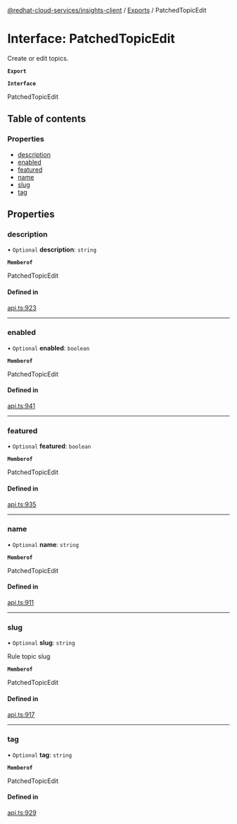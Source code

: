 [@redhat-cloud-services/insights-client](../README.md) / [Exports](../modules.md) / PatchedTopicEdit

# Interface: PatchedTopicEdit

Create or edit topics.

**`Export`**

**`Interface`**

PatchedTopicEdit

## Table of contents

### Properties

- [description](PatchedTopicEdit.md#description)
- [enabled](PatchedTopicEdit.md#enabled)
- [featured](PatchedTopicEdit.md#featured)
- [name](PatchedTopicEdit.md#name)
- [slug](PatchedTopicEdit.md#slug)
- [tag](PatchedTopicEdit.md#tag)

## Properties

### description

• `Optional` **description**: `string`

**`Memberof`**

PatchedTopicEdit

#### Defined in

[api.ts:923](https://github.com/RedHatInsights/javascript-clients/blob/master/packages/insights/api.ts#L923)

___

### enabled

• `Optional` **enabled**: `boolean`

**`Memberof`**

PatchedTopicEdit

#### Defined in

[api.ts:941](https://github.com/RedHatInsights/javascript-clients/blob/master/packages/insights/api.ts#L941)

___

### featured

• `Optional` **featured**: `boolean`

**`Memberof`**

PatchedTopicEdit

#### Defined in

[api.ts:935](https://github.com/RedHatInsights/javascript-clients/blob/master/packages/insights/api.ts#L935)

___

### name

• `Optional` **name**: `string`

**`Memberof`**

PatchedTopicEdit

#### Defined in

[api.ts:911](https://github.com/RedHatInsights/javascript-clients/blob/master/packages/insights/api.ts#L911)

___

### slug

• `Optional` **slug**: `string`

Rule topic slug

**`Memberof`**

PatchedTopicEdit

#### Defined in

[api.ts:917](https://github.com/RedHatInsights/javascript-clients/blob/master/packages/insights/api.ts#L917)

___

### tag

• `Optional` **tag**: `string`

**`Memberof`**

PatchedTopicEdit

#### Defined in

[api.ts:929](https://github.com/RedHatInsights/javascript-clients/blob/master/packages/insights/api.ts#L929)
